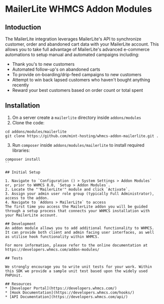 # MailerLite WHMCS Addon Modules #

## Intoduction
The MailerLite integration leverages MailerLite's API to synchronize customer, order and abandoned cart data with your MailerLite account. 
This allows you to take full advantage of MailerLite's advanced e-commerce automations to setup manual and automated campaigns including:
- Thank you's to new customers
- Automated follow-up's on abandoned carts
- To provide on-boarding/drip-feed campaigns to new customers
- Attempt to win back lapsed customers who haven't bought anything recently
- Reward your best customers based on order count or total spent

## Installation
1. On a server create a `mailerlite` directory inside `addons/modules`
2. Clone the code:
```
cd addons/modules/mailerlite
git clone https://github.com/mint-hosting/whmcs-addon-mailerlite.git .
```
3. Run `composer` inside `addons/modules/mailerlite` to install required libraries:
```
composer install
``

## Initial Setup

1. Navigate to `Configuration () > System Settings > Addon Modules` or, prior to WHMCS 8.0, `Setup > Addon Modules`.
2. Locate the "'MailerLite'" module and click `Activate`.
3. Assign your admin user role group (typically Full Administrator), access to the addon.
4. Navigate to `Addons > MailerLite` to access
The first time you access the MailerLite addon you will be guided through a setup process that connects your WHMCS installation with your MailerLite account.

## Development
An addon module allows you to add additional functionality to WHMCS. It can provide both client and admin facing user interfaces, as well as utilise hook functionality within WHMCS.

For more information, please refer to the online documentation at https://developers.whmcs.com/addon-modules/

## Tests

We strongly encourage you to write unit tests for your work. Within this SDK we provide a sample unit test based upon the widely used PHPUnit.

## Resources
* [Developer Portal](https://developers.whmcs.com/)
* [Hook Documentation](https://developers.whmcs.com/hooks/)
* [API Documentation](https://developers.whmcs.com/api/)

